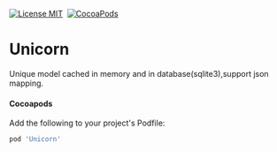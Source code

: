 [![License MIT](https://img.shields.io/badge/license-MIT-green.svg?style=flat)](https://raw.githubusercontent.com/emsihyo/Unicorn/master/LICENSE)&nbsp;
[![CocoaPods](http://img.shields.io/cocoapods/v/Unicorn.svg?style=flat)](http://cocoapods.org/?q=Unicorn)&nbsp;
# Unicorn

Unique model cached in memory and in database(sqlite3),support json mapping.

#### Cocoapods

Add the following to your project's Podfile:
```ruby
pod 'Unicorn'
```
